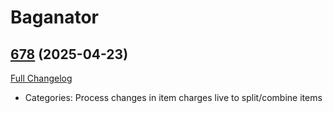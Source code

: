 # Baganator

## [678](https://github.com/Baganator/Baganator/tree/678) (2025-04-23)
[Full Changelog](https://github.com/Baganator/Baganator/compare/677...678) 

- Categories: Process changes in item charges live to split/combine items  
